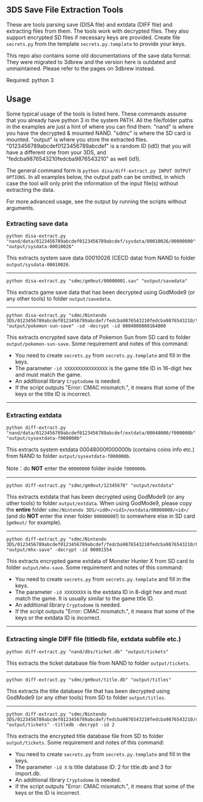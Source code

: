 3DS Save File Extraction Tools
----

These are tools parsing save (DISA file) and extdata (DIFF file) and extracting files from them. The tools work with decrypted files. They also support encrypted SD files if necessary keys are provided. Create file `secrets.py` from the template `secrets.py.template` to provide your keys.

This repo also contains some old documentations of the save data format. They were migrated to 3dbrew and the version here is outdated and unmaintained. Please refer to the pages on 3dbrew instead.


Required: python 3

## Usage

Some typical usage of the tools is listed here. These commands assume that you already have python 3 in the system PATH. All the file/folder paths in the examples are just a hint of where you can find them. "nand" is where you have the decrypted & mounted NAND. "sdmc" is where the SD card is mounted. "output" is where you store the extracted files. "0123456789abcdef0123456789abcdef" is a random ID (id0) that you will have a different one from your 3DS, and "fedcba9876543210fedcba9876543210" as well (id1).

The general command form is `python disa/diff-extract.py INPUT OUTPUT OPTIONS`. In all examples below, the output path can be omitted, in which case the tool will only print the information of the input file(s) without extracting the data.

For more advanced usage, see the output by running the scripts without arguments.

### Extracting save data

 ```
 python disa-extract.py "nand/data/0123456789abcdef0123456789abcdef/sysdata/00010026/00000000" "output/sysdata-00010026"
 ```
 This extracts system save data 00010026 (CECD data) from NAND to folder `output/sysdata-00010026`.

----
 ```
 python disa-extract.py "sdmc/gm9out/00000001.sav" "output/savedata"
 ```
 This extracts game save data that has been decrypted using GodMode9 (or any other tools) to folder `output/savedata`.

----
 ```
 python disa-extract.py "sdmc/Nintendo 3DS/0123456789abcdef0123456789abcdef/fedcba9876543210fedcba9876543210/title/00040000/00164800/data/00000001.sav" "output/pokemon-sun-save" -sd -decrypt -id 0004000000164800
 ```
 This extracts encrypted save data of Pokemon Sun from SD card to folder `output/pokemon-sun-save`. Some requirement and notes of this command:
  - You need to create `secrets.py` from `secrets.py.template` and fill in the keys.
  - The parameter `-id XXXXXXXXXXXXXXXX` is the game title ID in 16-digit hex and must match the game.
  - An additional library `Cryptodome` is needed.
  - If the script outputs "Error: CMAC mismatch.", it means that some of the keys or the title ID is incorrect.

 ----

### Extracting extdata

 ```
 python diff-extract.py "nand/data/0123456789abcdef0123456789abcdef/extdata/00048000/f000000b" "output/sysextdata-f000000b"
 ```
 This extracts system extdata 00048000f000000b (contains coins info etc.) from NAND to folder `output/sysextdata-f000000b`.

 Note：do **NOT** enter the `00000000` folder inside `f000000b`.

----

 ```
 python diff-extract.py "sdmc/gm9out/12345678" "output/extdata"
 ```
 This extracts extdata that has been decrypted using GodMode9 (or any other tools) to folder `output/extdata`. When using GodMode9, please copy the **entire** folder `sdmc/Nintendo 3DS/<id0>/<id1>/extdata/00000000/<id>/` (and do **NOT** enter the inner folder `00000000`!) to somewhere else in SD card (`gm9out/` for example).

----

 ```
 python diff-extract.py "sdmc/Nintendo 3DS/0123456789abcdef0123456789abcdef/fedcba9876543210fedcba9876543210/00000000/00001554" "output/mhx-save" -decrypt -id 00001554
 ```
 This extracts encrypted game extdata of Monster Hunter X from SD card to folder `output/mhx-save`. Some requirement and notes of this command:
  - You need to create `secrets.py` from `secrets.py.template` and fill in the keys.
  - The parameter `-id XXXXXXXX` is the extdata ID in 8-digit hex and must match the game. It is usually similar to the game title ID.
  - An additional library `Cryptodome` is needed.
  - If the script outputs "Error: CMAC mismatch.", it means that some of the keys or the extdata ID is incorrect.

----

### Extracting single DIFF file (titledb file, extdata subfile etc.)


 ```
 python diff-extract.py "nand/dbs/ticket.db" "output/tickets"
 ```
 This extracts the ticket database file from NAND to folder `output/tickets`.

----

 ```
 python diff-extract.py "sdmc/gm9out/title.db" "output/titles"
 ```
 This extracts the title database file that has been decrypted using GodMode9 (or any other tools) from SD to folder `output/titles`.

----
 ```
 python diff-extract.py "sdmc/Nintendo 3DS/0123456789abcdef0123456789abcdef/fedcba9876543210fedcba9876543210/dbs/title.db" "output/tickets" -titledb -decrypt -id 2
 ```
 This extracts the encrypted title database file from SD to folder `output/tickets`. Some requirement and notes of this command:
  - You need to create `secrets.py` from `secrets.py.template` and fill in the keys.
  - The parameter `-id X` is title database ID: 2 for title.db and 3 for import.db.
  - An additional library `Cryptodome` is needed.
  - If the script outputs "Error: CMAC mismatch.", it means that some of the keys or the ID is incorrect.
